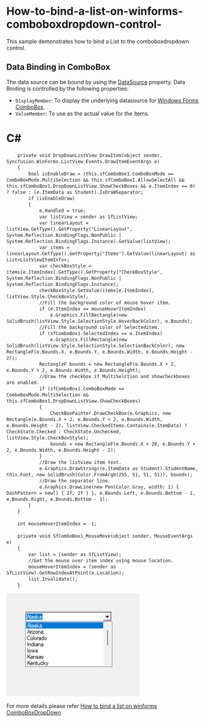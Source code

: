 # How-to-bind-a-list-on-winforms-comboboxdropdown-control-
This sample demonstrates how to bind a List to the comboboxdropdown control. 

## Data Binding in ComboBox
The data source can be bound by using the [DataSource](https://help.syncfusion.com/cr/windowsforms/Syncfusion.WinForms.ListView.SfComboBox.html#Syncfusion_WinForms_ListView_SfComboBox_DataSource) property. Data Binding is controlled by the following properties:

* `DisplayMember`: To display the underlying datasource for [Windows Forms ComboBox](https://www.syncfusion.com/winforms-ui-controls/combobox).
* `ValueMember`: To use as the actual value for the items. 

# C#
        private void DropDownListView_DrawItem(object sender, Syncfusion.WinForms.ListView.Events.DrawItemEventArgs e)
        {
            bool isEnableDraw = (this.sfComboBox1.ComboBoxMode == ComboBoxMode.MultiSelection && this.sfComboBox1.AllowSelectAll && this.sfComboBox1.DropDownListView.ShowCheckBoxes && e.ItemIndex == 0) ? false : (e.ItemData as Student).IsDraWSeparator;
            if (isEnableDraw)
            {
                e.Handled = true;
                var listView = sender as SfListView;
                var linearLayout = listView.GetType().GetProperty("LinearLayout", System.Reflection.BindingFlags.NonPublic | System.Reflection.BindingFlags.Instance).GetValue(listView);
                var items = linearLayout.GetType().GetProperty("Items").GetValue(linearLayout) as List<ListViewItemInfo>;
                var checkBoxStyle = items[e.ItemIndex].GetType().GetProperty("CheckBoxStyle", System.Reflection.BindingFlags.NonPublic | System.Reflection.BindingFlags.Instance);
                checkBoxStyle.SetValue(items[e.ItemIndex], listView.Style.CheckBoxStyle);
                //Fill the background color of mouse hover item.
                if (e.ItemIndex == mouseHoverItemIndex)
                    e.Graphics.FillRectangle(new SolidBrush(listView.Style.SelectionStyle.HoverBackColor), e.Bounds);
                //Fill the background color of Selecteditem.
                if (sfComboBox1.SelectedIndex == e.ItemIndex)
                    e.Graphics.FillRectangle(new SolidBrush(listView.Style.SelectionStyle.SelectionBackColor), new RectangleF(e.Bounds.X, e.Bounds.Y, e.Bounds.Width, e.Bounds.Height - 2));
                RectangleF bounds = new RectangleF(e.Bounds.X + 2, e.Bounds.Y + 2, e.Bounds.Width, e.Bounds.Height);
                //Draw the checkbox if MultiSelction and showcheckboxes are enabled.
                if (sfComboBox1.ComboBoxMode == ComboBoxMode.MultiSelection && this.sfComboBox1.DropDownListView.ShowCheckBoxes)
                {
                    CheckBoxPainter.DrawCheckBox(e.Graphics, new Rectangle(e.Bounds.X + 2, e.Bounds.Y + 2, e.Bounds.Width, e.Bounds.Height - 2), listView.CheckedItems.Contains(e.ItemData) ? CheckState.Checked : CheckState.Unchecked, listView.Style.CheckBoxStyle);
                    bounds = new RectangleF(e.Bounds.X + 20, e.Bounds.Y + 2, e.Bounds.Width, e.Bounds.Height - 2);
                }
                //Draw the listview item text.
                e.Graphics.DrawString((e.ItemData as Student).StudentName, this.Font, new SolidBrush(Color.FromArgb(255, 51, 51, 51)), bounds);
                //Draw the separator line.
                e.Graphics.DrawLine(new Pen(Color.Gray, width: 1) { DashPattern = new[] { 2f, 2f } }, e.Bounds.Left, e.Bounds.Bottom - 1, e.Bounds.Right, e.Bounds.Bottom - 1);
            }
        }

        int mouseHoverItemIndex = -1;

        private void SfComboBox1_MouseMove(object sender, MouseEventArgs e)
        {
            var list = (sender as SfListView);
            //Get the mouse over item index using mouse location.
            mouseHoverItemIndex = (sender as SfListView).GetRowIndexAtPoint(e.Location);
            list.Invalidate();
        }

![DataBinding Winforms ComboBox](ComboBoxDropDown/ComboBoxDropDownSample/Image/Binding%20items%20to%20ComboBox.png)

For more details please refer [How to bind a list on winforms ComboBoxDropDown](https://www.syncfusion.com/kb/11662/how-to-bind-a-list-in-winforms-combodropdown-control)
